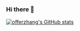 ### Hi there 👋

<!--
**offerzhang/offerzhang** is a ✨ _special_ ✨ repository because its `README.md` (this file) appears on your GitHub profile.

Here are some ideas to get you started:

- 🔭 I’m currently working on ...
- 🌱 I’m currently learning ...
- 👯 I’m looking to collaborate on ...
- 🤔 I’m looking for help with ...
- 💬 Ask me about ...
- 📫 How to reach me: ...
- 😄 Pronouns: ...
- ⚡ Fun fact: ...
-->

<a href="https://github.com/offerzhang"><img src="https://camo.githubusercontent.com/566b47afe9c6d699e1ef300c8d605aa35392f5fae19005d27aa43dd960c2ecef/68747470733a2f2f6769746875622d726561646d652d73746174732e76657263656c2e6170702f6170693f757365726e616d653d78797a6c69616e6726636f756e745f707269766174653d747275652673686f775f69636f6e733d74727565267468656d653d627565667926696e636c7564655f616c6c5f636f6d6d6974733d74727565" alt="offerzhang's GitHub stats" data-canonical-src="https://github-readme-stats.vercel.app/api?username=offerzhang&amp;count_private=true&amp;show_icons=true&amp;theme=buefy&amp;include_all_commits=true" style="max-width: 100%;"></a>
